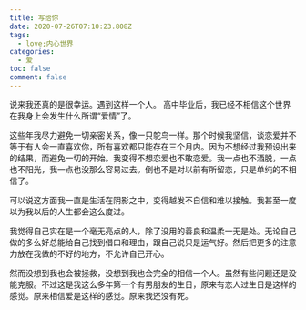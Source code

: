 ```yaml
---
title: 写给你
date: 2020-07-26T07:10:23.808Z
tags:
  - love;内心世界
categories:
  - 爱
toc: false
comment: false
---
```

说来我还真的是很幸运。遇到这样一个人。
高中毕业后，我已经不相信这个世界在我身上会发生什么所谓“爱情”了。

这些年我尽力避免一切亲密关系，像一只鸵鸟一样。那个时候我坚信，谈恋爱并不等于有人会一直喜欢你，所有喜欢都只能存在三个月内。因为不想经过我预设出来的结果，而避免一切的开始。我变得不想恋爱也不敢恋爱。我一点也不洒脱，一点也不阳光，我一点也没那么容易过去。倒也不是对以前有所留恋，只是单纯的不相信了。

可以说这方面我一直是生活在阴影之中，变得越发不自信和难以接触。我甚至一度以为我以后的人生都会这么度过。

我觉得自己实在是一个毫无亮点的人，除了没用的善良和温柔一无是处。无论自己做的多么好总能给自己找到借口和理由，跟自己说只是运气好。然后把更多的注意力放在我做的不好的地方，不允许自己开心。

然而没想到我也会被拯救，没想到我也会完全的相信一个人。虽然有些问题还是没能克服。不过这是我这么多年第一个有男朋友的生日，原来有恋人过生日是这样的感觉。原来相信爱是这样的感觉。原来我还没有死。